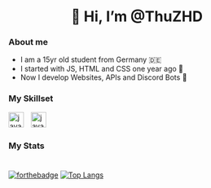 <h1 align="center">👋 Hi, I’m @ThuZHD</h1>

<h3>About me</h3>

- I am a 15yr old student from Germany 🇩🇪
- I started with JS, HTML and CSS one year ago 📅
- Now I develop Websites, APIs and Discord Bots 🤖

<h3>My Skillset</h3>
<div style="flex-direction=column, display=flex">
    <img alt="javascript" width="30px" style="padding-right: 10px" src="https://cdn.jsdelivr.net/gh/devicons/devicon/icons/javascript/javascript-plain.svg" /> 
    <img alt="javascript" width="30px" style="padding-right: 10px" src="https://cdn.jsdelivr.net/gh/devicons/devicon/icons/javascript/javascript-plain.svg" /> 
</div>

<h3>My Stats</h3>

#
[![forthebadge](https://github-readme-stats.vercel.app/api?username=ThuZHD&theme=radical)](https://github.com/ThuZHD)
[![Top Langs](https://github-readme-stats.vercel.app/api/top-langs/?username=ThuZHD&theme=radical)](https://github.com/ThuZHD)
<!---
ThuZHD/ThuZHD is a ✨ special ✨ repository because its `README.md` (this file) appears on your GitHub profile.
You can click the Preview link to take a look at your changes.
--->

